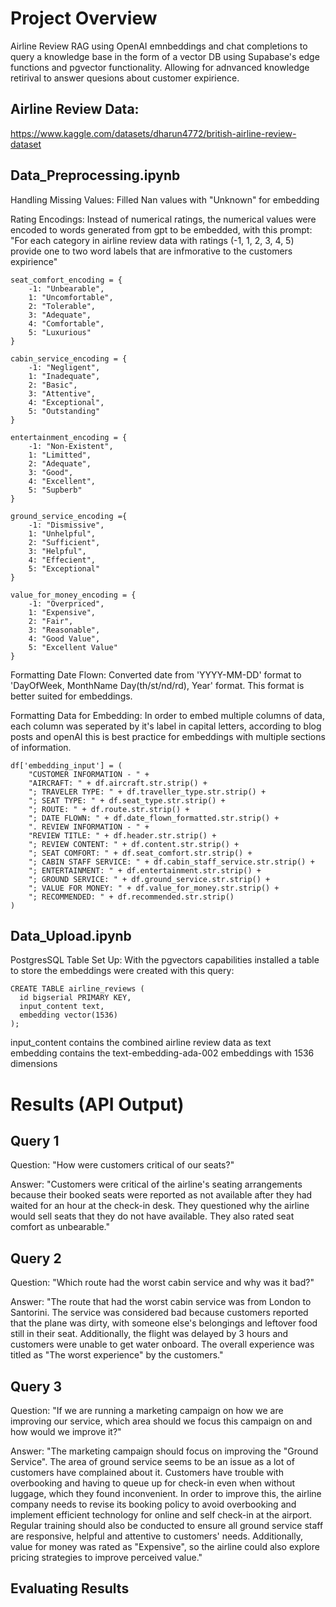 # Project Overview 
Airline Review RAG using OpenAI emnbeddings and chat completions to query a knowledge base in the form of a vector DB using Supabase's edge functions and pgvector functionality. Allowing for adnvanced knowledge retirival to answer quesions about customer expirience.     

## Airline Review Data: 
https://www.kaggle.com/datasets/dharun4772/british-airline-review-dataset    

## Data_Preprocessing.ipynb     
Handling Missing Values: Filled Nan values with "Unknown" for embedding  

Rating Encodings: Instead of numerical ratings, the numerical values were encoded to words generated from gpt to be embedded, with this prompt: "For each category in airline review data with ratings (-1, 1, 2, 3, 4, 5) provide one to two word labels that are infmorative to the customers expirience"   
```
seat_comfort_encoding = {
    -1: "Unbearable",
    1: "Uncomfortable",
    2: "Tolerable",
    3: "Adequate",
    4: "Comfortable",
    5: "Luxurious"
}

cabin_service_encoding = {
    -1: "Negligent",
    1: "Inadequate",
    2: "Basic",
    3: "Attentive",
    4: "Exceptional",
    5: "Outstanding"
}

entertainment_encoding = {
    -1: "Non-Existent",
    1: "Limitted",
    2: "Adequate",
    3: "Good",
    4: "Excellent",
    5: "Supberb"
}

ground_service_encoding ={
    -1: "Dismissive",
    1: "Unhelpful",
    2: "Sufficient",
    3: "Helpful",
    4: "Effecient",
    5: "Exceptional"
}

value_for_money_encoding = {
    -1: "Overpriced",
    1: "Expensive",
    2: "Fair",
    3: "Reasonable",
    4: "Good Value",
    5: "Excellent Value"
}
```

Formatting Date Flown: Converted date from 'YYYY-MM-DD' format to 'DayOfWeek, MonthName Day(th/st/nd/rd), Year' format. This format is better suited for embeddings. 

Formatting Data for Embedding: In order to embed multiple columns of data, each column was seperated by it's label in capital letters, according to blog posts and openAI this is best practice for embeddings with multiple sections of information.      

```
df['embedding_input'] = (
    "CUSTOMER INFORMATION - " + 
    "AIRCRAFT: " + df.aircraft.str.strip() +
    "; TRAVELER TYPE: " + df.traveller_type.str.strip() +
    "; SEAT TYPE: " + df.seat_type.str.strip() +
    "; ROUTE: " + df.route.str.strip() +
    "; DATE FLOWN: " + df.date_flown_formatted.str.strip() +
    ". REVIEW INFORMATION - " +
    "REVIEW TITLE: " + df.header.str.strip() +
    "; REVIEW CONTENT: " + df.content.str.strip() +
    "; SEAT COMFORT: " + df.seat_comfort.str.strip() +
    "; CABIN STAFF SERVICE: " + df.cabin_staff_service.str.strip() +
    "; ENTERTAINMENT: " + df.entertainment.str.strip() +
    "; GROUND SERVICE: " + df.ground_service.str.strip() +
    "; VALUE FOR MONEY: " + df.value_for_money.str.strip() +
    "; RECOMMENDED: " + df.recommended.str.strip()
)
```


## Data_Upload.ipynb     
PostgresSQL Table Set Up: With the pgvectors capabilities installed a table to store the embeddings were created with this query:  
``` 
CREATE TABLE airline_reviews (
  id bigserial PRIMARY KEY,
  input_content text,
  embedding vector(1536)
);  
``` 

input_content contains the combined airline review data as text  
embedding contains the text-embedding-ada-002 embeddings with 1536 dimensions  

# Results (API Output)   
## Query 1
Question: "How were customers critical of our seats?" 

Answer: "Customers were critical of the airline's seating arrangements because their booked seats were reported as not available after they had waited for an hour at the check-in desk. They questioned why the airline would sell seats that they do not have available. They also rated seat comfort as unbearable."

## Query 2
Question: "Which route had the worst cabin service and why was it bad?"  

Answer: "The route that had the worst cabin service was from London to Santorini. The service was considered bad because customers reported that the plane was dirty, with someone else\'s belongings and leftover food still in their seat. Additionally, the flight was delayed by 3 hours and customers were unable to get water onboard. The overall experience was titled as "The worst experience" by the customers." 

## Query 3
Question: "If we are running a marketing campaign on how we are improving our service, which area should we focus this campaign on and how would we improve it?"  

Answer: "The marketing campaign should focus on improving the "Ground Service". The area of ground service seems to be an issue as a lot of customers have complained about it. Customers have trouble with overbooking and having to queue up for check-in even when without luggage, which they found inconvenient. In order to improve this, the airline company needs to revise its booking policy to avoid overbooking and implement efficient technology for online and self check-in at the airport. Regular training should also be conducted to ensure all ground service staff are responsive, helpful and attentive to customers\' needs. Additionally, value for money was rated as "Expensive", so the airline could also explore pricing strategies to improve perceived value." 

## Evaluating Results



